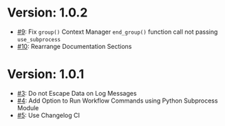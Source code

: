 # Version: 1.0.2

* [#9](https://github.com/saadmk11/github-action-utils/pull/9): Fix `group()` Context Manager `end_group()` function call not passing `use_subprocess`
* [#10](https://github.com/saadmk11/github-action-utils/pull/10): Rearrange Documentation Sections


# Version: 1.0.1

* [#3](https://github.com/saadmk11/github-action-utils/pull/3): Do not Escape Data on Log Messages
* [#4](https://github.com/saadmk11/github-action-utils/pull/4): Add Option to Run Workflow Commands using Python Subprocess Module
* [#5](https://github.com/saadmk11/github-action-utils/pull/5): Use Changelog CI
